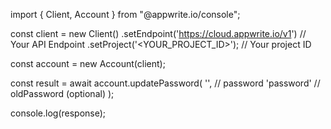 import { Client, Account } from "@appwrite.io/console";

const client = new Client()
    .setEndpoint('https://cloud.appwrite.io/v1') // Your API Endpoint
    .setProject('&lt;YOUR_PROJECT_ID&gt;'); // Your project ID

const account = new Account(client);

const result = await account.updatePassword(
    '', // password
    'password' // oldPassword (optional)
);

console.log(response);
